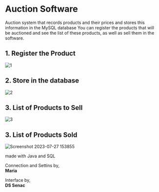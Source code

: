 # Auction Software
Auction system that records products and their prices and stores this information in the MySQL database
You can register the products that will be auctioned and see the list of these products, as well as sell them in the software.

## 1. Register the Product
![1](https://github.com/monocat-neko/LeiloesApp/assets/129681589/7c271ed2-ff07-4e03-b6a8-bb914e031115)

## 2. Store in the database
![2](https://github.com/monocat-neko/LeiloesApp/assets/129681589/db01dbf7-4700-4396-a7f2-5739f205211b)

## 3. List of Products to Sell
![3](https://github.com/monocat-neko/LeiloesApp/assets/129681589/acb979db-7540-43b0-80b0-4549b7cac01a)

## 3. List of Products Sold
![Screenshot 2023-07-27 153855](https://github.com/monocat-neko/LeiloesApp/assets/129681589/874b45f0-9162-40c2-b3e9-087669629f8f)


made with Java and SQL

Connection and Settins by,<br> 
**Maria**

Interface by,<br> 
**DS Senac**